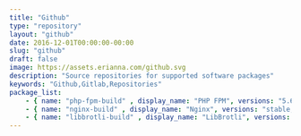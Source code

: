 ```yaml
---
title: "Github"
type: "repository"
layout: "github"
date: 2016-12-01T00:00:00-00:00
slug: "github"
draft: false
image: https://assets.erianna.com/github.svg
description: "Source repositories for supported software packages"
keywords: "Github,Gitlab,Repositories"
package_list:
    - { name: "php-fpm-build" , display_name: "PHP FPM", versions: "5.6, 7.0, 7.1, 7.2, 7.3" }
    - { name: "nginx-build" , display_name: "Nginx", versions: "stable, mainline" }
    - { name: "libbrotli-build" , display_name: "LibBrotli", versions: "1.0" }
---
```

